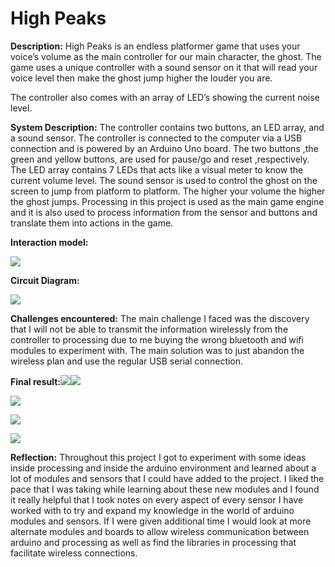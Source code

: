 # High Peaks﻿
**Description:**
  High Peaks is an endless platformer game that uses your voice’s volume as the main controller for our main character, the ghost. The game uses a unique controller with a sound sensor on it that will read your voice level then make the ghost jump higher the louder you are.

The controller also comes with an array of LED’s showing the current noise level.

**System Description:**
  The controller contains two buttons, an LED array, and a sound sensor. The controller is connected to the computer via a USB connection and is powered by an Arduino Uno board. The two buttons ,the green and yellow buttons, are used for pause/go and reset ,respectively. The LED array contains 7 LEDs that acts like a visual meter to know the current volume level. The sound sensor is used to control the ghost on the screen to jump from platform to platform. The higher your volume the higher the ghost jumps. Processing in this project is used as the main game engine and it is also used to process information from the sensor and buttons and translate them into actions in the game.  

**Interaction model:**

![](Aspose.Words.8504195c-24dc-43b5-a3f2-e4052f4ebc3c.001.png)



**Circuit Diagram:**

![](Aspose.Words.8504195c-24dc-43b5-a3f2-e4052f4ebc3c.002.png)

**Challenges encountered:** The main challenge I faced was the discovery that I will not be able to transmit the information wirelessly from the controller to processing due to me buying the wrong bluetooth and wifi modules to experiment with. The main solution was to just abandon the wireless plan and use the regular USB serial connection.

**Final result:![](Aspose.Words.8504195c-24dc-43b5-a3f2-e4052f4ebc3c.003.png)![](Aspose.Words.8504195c-24dc-43b5-a3f2-e4052f4ebc3c.004.png)**

![](Aspose.Words.8504195c-24dc-43b5-a3f2-e4052f4ebc3c.005.png)

![](Aspose.Words.8504195c-24dc-43b5-a3f2-e4052f4ebc3c.006.png)

![](Aspose.Words.8504195c-24dc-43b5-a3f2-e4052f4ebc3c.007.png)

**Reflection:**
  Throughout this project I got to experiment with some ideas inside processing and inside the arduino environment and learned about a lot of modules and sensors that I could have added to the project. I liked the pace that I was taking while learning about these new modules and I found it really helpful that I took notes on every aspect of every sensor I have worked with to try and expand my knowledge in the world of arduino modules and sensors. If I were given additional time I would look at more alternate modules and boards to allow wireless communication between arduino and processing as well as find the libraries in processing that facilitate wireless connections.
